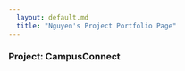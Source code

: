 ```yaml
---
  layout: default.md
  title: "Nguyen's Project Portfolio Page"
---
```


### Project: CampusConnect
